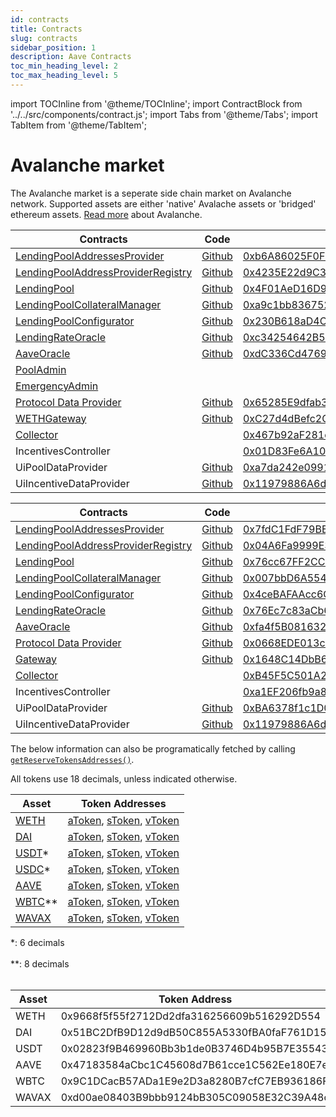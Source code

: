 ```yaml
---
id: contracts
title: Contracts
slug: contracts
sidebar_position: 1
description: Aave Contracts
toc_min_heading_level: 2
toc_max_heading_level: 5
---
```


import TOCInline from '@theme/TOCInline';
import ContractBlock from '../../src/components/contract.js'; 
import Tabs from '@theme/Tabs';
import TabItem from '@theme/TabItem';


<TOCInline style={{}} toc={toc} />

# Avalanche market

The Avalanche market is a seperate side chain market on Avalanche network. Supported assets are either 'native' Avalache assets or 'bridged' ethereum assets. [Read more](https://www.avax.network) about Avalanche.

<Tabs>
<TabItem value="Avalanche" label="Avalanche">

| Contracts                                                                                              | Code                                                                                                                                                   | Address                                                                                                                                 | ABI                                                                                                                             |
| ------------------------------------------------------------------------------------------------------ | ------------------------------------------------------------------------------------------------------------------------------------------------------ | --------------------------------------------------------------------------------------------------------------------------------------- | ------------------------------------------------------------------------------------------------------------------------------- |
| [LendingPoolAddressesProvider](https://docs.aave.com/developers/v/2.0/the-core-protocol/addresses-provider/)                               | [Github](https://github.com/aave/protocol-v2/blob/Deployment%23001/contracts/protocol/configuration/LendingPoolAddressesProvider.sol)                  | [0xb6A86025F0FE1862B372cb0ca18CE3EDe02A318f](https://snowtrace.io/address/0xb6A86025F0FE1862B372cb0ca18CE3EDe02A318f/contracts#code)    | [ABI](https://api.snowtrace.io/api?module=contract&action=getabi&address=0xb6A86025F0FE1862B372cb0ca18CE3EDe02A318f&format=raw) |
| [LendingPoolAddressProviderRegistry](https://docs.aave.com/developers/v/2.0/the-core-protocol/addresses-provider-registry/)                | [Github](https://github.com/aave/protocol-v2/blob/Deployment%23001/contracts/protocol/configuration/LendingPoolAddressesProviderRegistry.sol)          | [0x4235E22d9C3f28DCDA82b58276cb6370B01265C2](https://snowtrace.io/address/0x4235E22d9C3f28DCDA82b58276cb6370B01265C2/contracts#code)    | [ABI](https://api.snowtrace.io/api?module=contract&action=getabi&address=0x4235E22d9C3f28DCDA82b58276cb6370B01265C2&format=raw) |
| [LendingPool](https://docs.aave.com/developers/v/2.0/the-core-protocol/lendingpool/)                                                       | [Github](https://github.com/aave/protocol-v2/blob/Deployment%23001/contracts/protocol/lendingpool/LendingPool.sol)                                     | [0x4F01AeD16D97E3aB5ab2B501154DC9bb0F1A5A2C](https://snowtrace.io/address/0x4F01AeD16D97E3aB5ab2B501154DC9bb0F1A5A2C/contracts#code)    | [ABI](https://api.snowtrace.io/api?module=contract&action=getabi&address=0x4F01AeD16D97E3aB5ab2B501154DC9bb0F1A5A2C&format=raw) |
| [LendingPoolCollateralManager](https://docs.aave.com/developers/v/2.0/the-core-protocol/protocol-overview.md#lendingpoolcollateralmanager) | [Github](https://github.com/aave/protocol-v2/blob/Deployment%23001/contracts/protocol/lendingpool/LendingPoolCollateralManager.sol)                    | [0xa9c1bb836752a2Dfb3694ca084D8ffBB07768771](https://snowtrace.io/address/0xa9c1bb836752a2Dfb3694ca084D8ffBB07768771/contracts#code)    | [ABI](https://api.snowtrace.io/api?module=contract&action=getabi&address=0xa9c1bb836752a2Dfb3694ca084D8ffBB07768771&format=raw) |
| [LendingPoolConfigurator](https://docs.aave.com/developers/v/2.0/the-core-protocol/protocol-overview.md#lending-pool-configurator)         | [Github](https://github.com/aave/protocol-v2/blob/Deployment%23001/contracts/protocol/lendingpool/LendingPoolConfigurator.sol)                         | [0x230B618aD4C475393A7239aE03630042281BD86e](https://snowtrace.io/address/0x230B618aD4C475393A7239aE03630042281BD86e/contracts#code)    | [ABI](https://api.snowtrace.io/api?module=contract&action=getabi&address=0xc7938af7ec68c3d5ac3a396e28661b3e366b8fcf&format=raw) |
| [LendingRateOracle](https://docs.aave.com/developers/v/2.0/the-core-protocol/protocol-overview.md#interest-rate-strategy)                  | [Github](https://github.com/aave/protocol-v2/blob/Deployment%23001/contracts/mocks/oracle/LendingRateOracle.sol)                                       | [0xc34254642B504484465F38Cb1CC396d45a9c7c80](https://snowtrace.io/address/0xc34254642B504484465F38Cb1CC396d45a9c7c80/contracts#code)    | [ABI](https://api.snowtrace.io/api?module=contract&action=getabi&address=0xc34254642B504484465F38Cb1CC396d45a9c7c80&format=raw) |
| [AaveOracle](https://docs.aave.com/developers/v/2.0/the-core-protocol/price-oracle/)                                                       | [Github](https://github.com/aave/protocol-v2/blob/Deployment%23001/contracts/misc/AaveOracle.sol)                                                      | [0xdC336Cd4769f4cC7E9d726DA53e6d3fC710cEB89](https://snowtrace.io/address/0xdC336Cd4769f4cC7E9d726DA53e6d3fC710cEB89/contracts#code)    | [ABI](https://api.snowtrace.io/api?module=contract&action=getabi&address=0xdC336Cd4769f4cC7E9d726DA53e6d3fC710cEB89&format=raw) |
| [PoolAdmin](https://docs.aave.com/developers/v/2.0/the-core-protocol/addresses-provider/#getpooladmin)                                     |                                                                                                                                                        |                                                                                                                                         |                                                                                                                                 |
| [EmergencyAdmin](https://docs.aave.com/developers/v/2.0/the-core-protocol/addresses-provider/#getpoolemergencyadmin)                       |                                                                                                                                                        |                                                                                                                                         |                                                                                                                                 |
| [Protocol Data Provider](https://docs.aave.com/developers/v/2.0/the-core-protocol/protocol-data-provider/)                                 | [Github](https://github.com/aave/protocol-v2/blob/Deployment%23001/contracts/misc/AaveProtocolDataProvider.sol)                                        | [0x65285E9dfab318f57051ab2b139ccCf232945451](https://snowtrace.io/address/0x65285E9dfab318f57051ab2b139ccCf232945451/contracts#code)    | [ABI](https://api.snowtrace.io/api?module=contract&action=getabi&address=0x65285E9dfab318f57051ab2b139ccCf232945451&format=raw) |
| [WETHGateway](https://docs.aave.com/developers/v/2.0/the-core-protocol/weth-gateway.md)                                                    | [Github](https://github.com/aave/protocol-v2/blob/Deployment%23001/contracts/misc/WETHGateway.sol)                                                     | [0xC27d4dBefc2C0CE57916a699971b58a3BD9C7d5b](https://snowtrace.io/address/0xC27d4dBefc2C0CE57916a699971b58a3BD9C7d5b/contracts#code)    | [ABI](https://api.snowtrace.io/api?module=contract&action=getabi&address=0xC27d4dBefc2C0CE57916a699971b58a3BD9C7d5b&format=raw) |
| [Collector](https://docs.aave.com/risk/asset-risk/risk-parameters#reserve-factor)                      |                                                                                                                                                        | [0x467b92aF281d14cB6809913AD016a607b5ba8A36](https://snowtrace.io/address/0x467b92aF281d14cB6809913AD016a607b5ba8A36/contracts#code)    |                                                                                                                                 |
| IncentivesController                                                                                   |                                                                                                                                                        | [0x01D83Fe6A10D2f2B7AF17034343746188272cAc9](https://snowtrace.io/address/0x01D83Fe6A10D2f2B7AF17034343746188272cAc9/contracts#code)    | [ABI](https://api.snowtrace.io/api?module=contract&action=getabi&address=0x198a4a8ece13dfa29f5b37f5a5a3683a02185757&format=raw) |
| UiPoolDataProvider                                                                                     | [Github](https://github.com/aave/protocol-v2/blob/master/contracts/misc/UiPoolDataProviderV2V3.sol)                                              | [0xa7da242e099136A71fF975B8D78b79AA543c9182](https://snowtrace.io/address/0xa7da242e099136A71fF975B8D78b79AA543c9182/contracts#code)    | [ABI](https://api.snowtrace.io/api?module=contract&action=getabi&address=0xa7da242e099136A71fF975B8D78b79AA543c9182&format=raw) |
| UiIncentiveDataProvider                                                                                | [Github](https://github.com/aave/protocol-v2/blob/master/contracts/misc/UiIncentiveDataProviderV2V3.sol)                                        | [0x11979886A6dBAE27D7a72c49fCF3F23240D647bF](https://snowtrace.io/address/0x11979886A6dBAE27D7a72c49fCF3F23240D647bF#code) | [ABI](https://goerli.etherscan.io/address/0xA2E05bE2090b3658A264bdf1C39387f5Dba367Ec#code) |
</TabItem>


<TabItem value="Fuji" label="Fuji">

| Contracts                                                                                              | Code                                                                                                                                                   | Address                                                                                                                            |
| ------------------------------------------------------------------------------------------------------ | ------------------------------------------------------------------------------------------------------------------------------------------------------ | ---------------------------------------------------------------------------------------------------------------------------------- |
| [LendingPoolAddressesProvider](https://docs.aave.com/developers/v/2.0/the-core-protocol/addresses-provider/)                               | [Github](https://github.com/aave/protocol-v2/blob/Deployment%23001/contracts/protocol/configuration/LendingPoolAddressesProvider.sol)                  | [0x7fdC1FdF79BE3309bf82f4abdAD9f111A6590C0f](https://testnet.snowtrace.io/address/0x7fdC1FdF79BE3309bf82f4abdAD9f111A6590C0f#code) |
| [LendingPoolAddressProviderRegistry](https://docs.aave.com/developers/v/2.0/the-core-protocol/addresses-provider-registry/)                | [Github](https://github.com/aave/protocol-v2/blob/Deployment%23001/contracts/protocol/configuration/LendingPoolAddressesProviderRegistry.sol)          | [0x04A6Fa9999E3C807Ee7b6Ca58eFAb93713d405BF](https://testnet.snowtrace.io/address/0x04A6Fa9999E3C807Ee7b6Ca58eFAb93713d405BF#code) |
| [LendingPool](https://docs.aave.com/developers/v/2.0/the-core-protocol/lendingpool/)                                                       | [Github](https://github.com/aave/protocol-v2/blob/Deployment%23001/contracts/protocol/lendingpool/LendingPool.sol)                                     | [0x76cc67FF2CC77821A70ED14321111Ce381C2594D](https://testnet.snowtrace.io/address/0x76cc67FF2CC77821A70ED14321111Ce381C2594D#code) |
| [LendingPoolCollateralManager](https://docs.aave.com/developers/v/2.0/the-core-protocol/protocol-overview.md#lendingpoolcollateralmanager) | [Github](https://github.com/aave/protocol-v2/blob/Deployment%23001/contracts/protocol/lendingpool/LendingPoolCollateralManager.sol)                    | [0x007bbD6A554E27EcdA1D10b40974eb7478799EcB](https://testnet.snowtrace.io/address/0x007bbD6A554E27EcdA1D10b40974eb7478799EcB#code) |
| [LendingPoolConfigurator](https://docs.aave.com/developers/v/2.0/the-core-protocol/protocol-overview.md#lending-pool-configurator)         | [Github](https://github.com/aave/protocol-v2/blob/Deployment%23001/contracts/protocol/lendingpool/LendingPoolConfigurator.sol)                         | [0x4ceBAFAAcc6Cb26FD90E4cDe138Eb812442bb5f3](https://testnet.snowtrace.io/address/0x4ceBAFAAcc6Cb26FD90E4cDe138Eb812442bb5f3#code) |
| [LendingRateOracle](https://docs.aave.com/developers/v/2.0/the-core-protocol/protocol-overview.md#interest-rate-strategy)                  | [Github](https://github.com/aave/protocol-v2/blob/Deployment%23001/contracts/mocks/oracle/LendingRateOracle.sol)                                       | [0x76Ec7c83aCb6af821E61F1DF1E0aBE684Bc904F8](https://testnet.snowtrace.io/address/0x76Ec7c83aCb6af821E61F1DF1E0aBE684Bc904F8#code) |
| [AaveOracle](https://docs.aave.com/developers/v/2.0/the-core-protocol/price-oracle/)                                                       | [Github](https://github.com/aave/protocol-v2/blob/Deployment%23001/contracts/misc/AaveOracle.sol)                                                      | [0xfa4f5B081632c4709667D467F817C09d9008A46A](https://testnet.snowtrace.io/address/0xfa4f5B081632c4709667D467F817C09d9008A46A#code) |
| [Protocol Data Provider](https://docs.aave.com/developers/v/2.0/the-core-protocol/protocol-data-provider/)                                 | [Github](https://github.com/aave/protocol-v2/blob/Deployment%23001/contracts/misc/AaveProtocolDataProvider.sol)                                        | [0x0668EDE013c1c475724523409b8B6bE633469585](https://testnet.snowtrace.io/address/0x0668EDE013c1c475724523409b8B6bE633469585#code) |
| [Gateway](https://docs.aave.com/developers/v/2.0/the-core-protocol/weth-gateway.md)                                                        | [Github](https://github.com/aave/protocol-v2/blob/Deployment%23001/contracts/misc/WETHGateway.sol)                                                     | [0x1648C14DbB6ccdd5846969cE23DeEC4C66a03335](https://testnet.snowtrace.io/address/0x1648C14DbB6ccdd5846969cE23DeEC4C66a03335#code) |
| [Collector](https://docs.aave.com/risk/asset-risk/risk-parameters#reserve-factor)                      |                                                                                                                                                        | [0xB45F5C501A22288dfdb897e5f73E189597e09288](https://testnet.snowtrace.io/address/0xB45F5C501A22288dfdb897e5f73E189597e09288#code) |
| IncentivesController                                                                                   |                                                                                                                                                        | [0xa1EF206fb9a8D8186157FC817fCddcC47727ED55](https://testnet.snowtrace.io/address/0xa1EF206fb9a8D8186157FC817fCddcC47727ED55#code) |
| UiPoolDataProvider                                                                                     | [Github](https://github.com/aave/protocol-v2/blob/master/contracts/misc/UiPoolDataProviderV2V3.sol)                                              | [0xBA6378f1c1D046e9EB0F538560BA7558546edF3C](https://testnet.snowtrace.io/address/0xBA6378f1c1D046e9EB0F538560BA7558546edF3C#code) |
| UiIncentiveDataProvider                                                                                | [Github](https://github.com/aave/protocol-v2/blob/master/contracts/misc/UiIncentiveDataProviderV2V3.sol)                                        | [0x11979886A6dBAE27D7a72c49fCF3F23240D647bF](https://testnet.snowtrace.io/address/0x11979886A6dBAE27D7a72c49fCF3F23240D647bF#code) | [ABI](https://goerli.etherscan.io/address/0xA2E05bE2090b3658A264bdf1C39387f5Dba367Ec#code) |

</TabItem>

</Tabs>

The below information can also be programatically fetched by calling [`getReserveTokensAddresses()`](https://docs.aave.com/developers/v/2.0/the-core-protocol/protocol-data-provider/#getreservetokensaddresses).

All tokens use 18 decimals, unless indicated otherwise.

<Tabs>
<TabItem value="Avalanche" label="Avalanche">

| Asset                                                                                                            | Token Addresses                                                                                                                                                                                                                                                                                                                                 |
| ---------------------------------------------------------------------------------------------------------------- | ----------------------------------------------------------------------------------------------------------------------------------------------------------------------------------------------------------------------------------------------------------------------------------------------------------------------------------------------- |
| [WETH](https://cchain.explorer.avax.network/address/0x49D5c2BdFfac6CE2BFdB6640F4F80f226bc10bAB/transactions)     | [aToken](https://cchain.explorer.avax.network/address/0x53f7c5869a859F0AeC3D334ee8B4Cf01E3492f21/transactions), [sToken](https://cchain.explorer.avax.network/address/0x60F6A45006323B97d97cB0a42ac39e2b757ADA63/transactions), [vToken](https://cchain.explorer.avax.network/address/0x4e575CacB37bc1b5afEc68a0462c4165A5268983/transactions)  |
| [DAI](https://cchain.explorer.avax.network/address/0xd586E7F844cEa2F87f50152665BCbc2C279D8d70/transactions)      | [aToken](https://cchain.explorer.avax.network/address/0x47AFa96Cdc9fAb46904A55a6ad4bf6660B53c38a/transactions), [sToken](https://cchain.explorer.avax.network/address/0x3676E4EE689D527dDb89812B63fAD0B7501772B3/transactions), [vToken](https://cchain.explorer.avax.network/address/0x1852DC24d1a8956a0B356AA18eDe954c7a0Ca5ae/transactions)  |
| [USDT](https://cchain.explorer.avax.network/address/0xc7198437980c041c805A1EDcbA50c1Ce5db95118/transactions)\*   | [aToken](https://cchain.explorer.avax.network/address/0x532E6537FEA298397212F09A61e03311686f548e/transactions), [sToken](https://cchain.explorer.avax.network/address/0x9c7B81A867499B7387ed05017a13d4172a0c17bF/transactions), [vToken](https://cchain.explorer.avax.network/address/0xfc1AdA7A288d6fCe0d29CcfAAa57Bc9114bb2DbE/transactions)  |
| [USDC](https://cchain.explorer.avax.network/address/0xA7D7079b0FEaD91F3e65f86E8915Cb59c1a4C664/transactions)\*   | [aToken](https://cchain.explorer.avax.network/address/0x46A51127C3ce23fb7AB1DE06226147F446e4a857/transactions), [sToken](https://cchain.explorer.avax.network/address/0x5B14679135dbE8B02015ec3Ca4924a12E4C6C85a/transactions), [vToken](https://cchain.explorer.avax.network/address/0x848c080d2700CBE1B894a3374AD5E887E5cCb89c/transactions)  |
| [AAVE](https://cchain.explorer.avax.network/address/0x63a72806098Bd3D9520cC43356dD78afe5D386D9/transactions)     | [aToken](https://cchain.explorer.avax.network/address/0xD45B7c061016102f9FA220502908f2c0f1add1D7/transactions), [sToken](https://cchain.explorer.avax.network/address/0x66904E4F3f44e3925D22ceca401b6F2DA085c98f/transactions), [vToken](https://cchain.explorer.avax.network/address/0x8352E3fd18B8d84D3c8a1b538d788899073c7A8E/transactions)  |
| [WBTC](https://cchain.explorer.avax.network/address/0x50b7545627a5162F82A992c33b87aDc75187B218/transactions)\*\* | [aToken](https://cchain.explorer.avax.network/address/0x686bEF2417b6Dc32C50a3cBfbCC3bb60E1e9a15D/transactions), [sToken](https://cchain.explorer.avax.network/address/0x3484408989985d68C9700dc1CFDFeAe6d2f658CF/transactions), [vToken](https://cchain.explorer.avax.network/address/0x2dc0E35eC3Ab070B8a175C829e23650Ee604a9eB/transactions)  |
| [WAVAX](https://cchain.explorer.avax.network/address/0xB31f66AA3C1e785363F0875A1B74E27b85FD66c7/transactions)    | [aToken](https://cchain.explorer.avax.network/address/0xDFE521292EcE2A4f44242efBcD66Bc594CA9714B/transactions), [sToken](https://cchain.explorer.avax.network/address/0x2920CD5b8A160b2Addb00Ec5d5f4112255d4ae75/transactions), [vToken](https://cchain.explorer.avax.network/address/0x66A0FE52Fb629a6cB4D10B8580AFDffE888F5Fd4/transactions)  |

<span>*: 6 decimals</span><br></br>
<span>**: 8 decimals</span><br></br>


</TabItem>

<TabItem value="Fuji" label="Fuji">

| Asset | Token Address                              | Type           |
| ----- | ------------------------------------------ | -------------- |
| WETH  | 0x9668f5f55f2712Dd2dfa316256609b516292D554 | MintableERC20  |
| DAI   | 0x51BC2DfB9D12d9dB50C855A5330fBA0faF761D15 |                |
| USDT  | 0x02823f9B469960Bb3b1de0B3746D4b95B7E35543 | MintableERC20  |
| AAVE  | 0x47183584aCbc1C45608d7B61cce1C562Ee180E7e |                |
| WBTC  | 0x9C1DCacB57ADa1E9e2D3a8280B7cfC7EB936186F | MintableERC20  |
| WAVAX | 0xd00ae08403B9bbb9124bB305C09058E32C39A48c | Official WAVAX |

</TabItem>
</Tabs>
